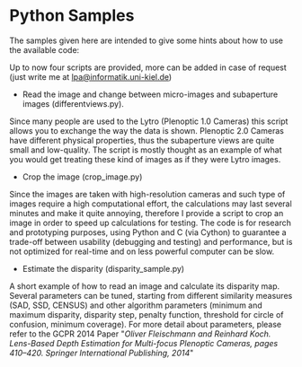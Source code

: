 # Python Samples

The samples given here are intended to give some hints about how to use the available code:

Up to now four scripts are provided, more can be added in case of request (just write me at lpa@informatik.uni-kiel.de)

- Read the image and change between micro-images and subaperture images (differentviews.py).

Since many people are used to the Lytro (Plenoptic 1.0 Cameras) this script allows you to exchange the way the data is shown. Plenoptic 2.0 Cameras have different physical properties, thus the subaperture views are quite small and low-quality. The script is mostly thought as an example of what you would get treating these kind of images as if they were Lytro images.

- Crop the image (crop_image.py)

Since the images are taken with high-resolution cameras and such type of images require a high computational effort, the calculations may last several minutes and make it quite annoying, therefore I provide a script to crop an image in order to speed up calculations for testing. The code is for research and prototyping purposes, using Python and C (via Cython) to guarantee a trade-off between usability (debugging and testing) and performance, but is not optimized for real-time and on less powerful computer can be slow.

- Estimate the disparity (disparity_sample.py)

A short example of how to read an image and calculate its disparity map. Several parameters can be tuned, starting from different similarity measures (SAD, SSD, CENSUS) and other algorithm parameters (minimum and maximum disparity, disparity step, penalty function, threshold for circle of confusion, minimum coverage). For more detail about parameters, please refer to the GCPR 2014 Paper "_Oliver Fleischmann and Reinhard Koch. Lens-Based Depth Estimation for Multi-focus Plenoptic Cameras, pages 410–420. Springer International Publishing, 2014_"
